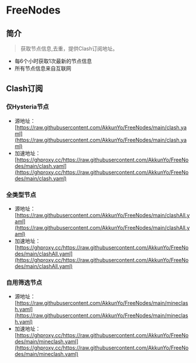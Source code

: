 # FreeNodes
## 简介
> 获取节点信息,去重，提供Clash订阅地址。
- 每6个小时获取1次最新的节点信息
- 所有节点信息来自互联网

## Clash订阅

### 仅Hysteria节点
- 源地址：[https://raw.githubusercontent.com/AkkunYo/FreeNodes/main/clash.yaml](https://raw.githubusercontent.com/AkkunYo/FreeNodes/main/clash.yaml)
- 加速地址：[https://ghproxy.cc/https://raw.githubusercontent.com/AkkunYo/FreeNodes/main/clash.yaml](https://ghproxy.cc/https://raw.githubusercontent.com/AkkunYo/FreeNodes/main/clash.yaml)

### 全类型节点
- 源地址：[https://raw.githubusercontent.com/AkkunYo/FreeNodes/main/clashAll.yaml](https://raw.githubusercontent.com/AkkunYo/FreeNodes/main/clashAll.yaml)
- 加速地址：[https://ghproxy.cc/https://raw.githubusercontent.com/AkkunYo/FreeNodes/main/clashAll.yaml](https://ghproxy.cc/https://raw.githubusercontent.com/AkkunYo/FreeNodes/main/clashAll.yaml)

### 自用筛选节点
- 源地址：[https://raw.githubusercontent.com/AkkunYo/FreeNodes/main/mineclash.yaml](https://raw.githubusercontent.com/AkkunYo/FreeNodes/main/mineclash.yaml)
- 加速地址：[https://ghproxy.cc/https://raw.githubusercontent.com/AkkunYo/FreeNodes/main/mineclash.yaml](https://ghproxy.cc/https://raw.githubusercontent.com/AkkunYo/FreeNodes/main/mineclash.yaml)
